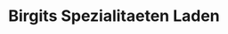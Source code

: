 ---
title: "Birgits Spezialitaeten Laden"
url: /diepenau/birgits-spezialitaeten-laden/
shop: Lebensmittel
---